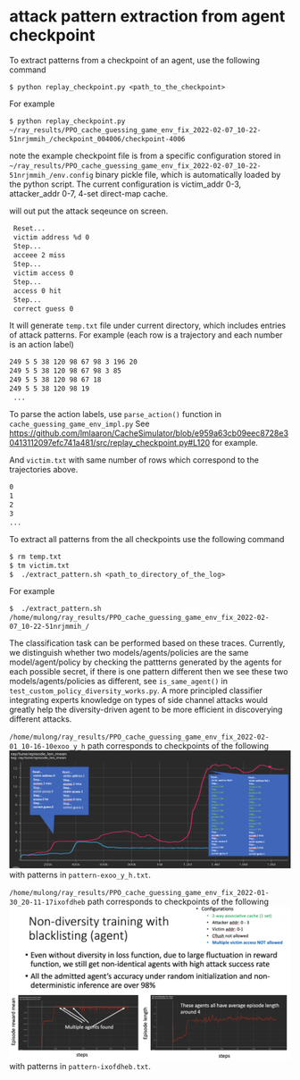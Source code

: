 # attack pattern extraction from agent checkpoint

To extract patterns from a checkpoint of an agent, use the following command
```
$ python replay_checkpoint.py <path_to_the_checkpoint>
```
For example
```
$ python replay_checkpoint.py ~/ray_results/PPO_cache_guessing_game_env_fix_2022-02-07_10-22-51nrjmmih_/checkpoint_004006/checkpoint-4006
```
note the example checkpoint file is from a specific configuration stored in ```~/ray_results/PPO_cache_guessing_game_env_fix_2022-02-07_10-22-51nrjmmih_/env.config``` binary pickle file, which is automatically loaded by the python script. The current configuration is victim_addr 0-3, attacker_addr 0-7, 4-set direct-map cache.

will out put the attack seqeunce on screen.  
```
 Reset... 
 victim address %d 0 
 Step... 
 acceee 2 miss 
 Step... 
 victim access 0 
 Step... 
 access 0 hit 
 Step... 
 correct guess 0 
```

It will generate `temp.txt` file under current directory, which includes entries of attack patterns. For example (each row is a trajectory and each number is an action label)

```
249 5 5 38 120 98 67 98 3 196 20  
249 5 5 38 120 98 67 98 3 85  
249 5 5 38 120 98 67 18  
249 5 5 38 120 98 19  
 ...
```
To parse the action labels, use ```parse_action()``` function in ```cache_guessing_game_env_impl.py```
See https://github.com/lmlaaron/CacheSimulator/blob/e959a63cb09eec8728e30413112097efc741a481/src/replay_checkpoint.py#L120 for example.

And `victim.txt` with same number of rows which correspond to the trajectories above.
```
0
1
2
3
...
```

To extract all patterns from the all checkpoints use the following command

```
$ rm temp.txt
$ tm victim.txt
$  ./extract_pattern.sh <path_to_directory_of_the_log>
```
For example

```
$  ./extract_pattern.sh /home/mulong/ray_results/PPO_cache_guessing_game_env_fix_2022-02-07_10-22-51nrjmmih_/
```


The classification task can be performed based on these traces. Currently, we distinguish whether two models/agents/policies are the same model/agent/policy by checking the pattterns generated by the agents for each possible secret, if there is one pattern different then we see these two models/agents/policies as different, see `is_same_agent()` in `test_custom_policy_diversity_works.py`. A more principled classifier integrating experts knowledge on types of side channel attacks would greatly help the diversity-driven agent to be more efficient in discoverying different attacks. 

`/home/mulong/ray_results/PPO_cache_guessing_game_env_fix_2022-02-01_10-16-10exoo_y_h` path corresponds to checkpoints of the following ![](fig/diversity.png) with patterns in `pattern-exoo_y_h.txt`.

`/home/mulong/ray_results/PPO_cache_guessing_game_env_fix_2022-01-30_20-11-17ixofdheb` path corresponds to checkpoints of the following ![](fig/non-diversity.png) with patterns in `pattern-ixofdheb.txt`.